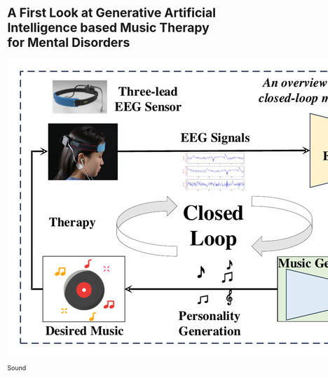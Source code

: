 # A First Look at Generative Artificial Intelligence based Music Therapy for Mental Disorders

<img src="pics/system_v2.pdf" alt="evolution" style="max-width:none;">
<p class="caption">Sound</p>